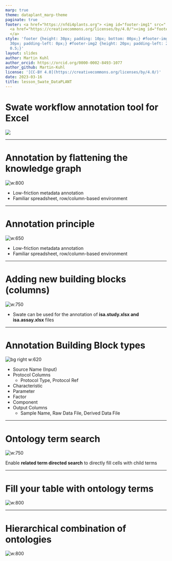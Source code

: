 ```yaml
---
marp: true
theme: dataplant_marp-theme
paginate: true
footer: <a href="https://nfdi4plants.org"> <img id="footer-img1" src="../../../img/_logos/DataPLANT/DataPLANT_logo_square_bg_transparent.svg"></a>
  <a href="https://creativecommons.org/licenses/by/4.0/"><img id="footer-img2" src="../../../img/_logos/CreativeCommons/by.svg">
  </a>
style: 'footer {height: 30px; padding: 10px; bottom: 00px;} #footer-img1 {height:
  30px; padding-left: 0px;} #footer-img2 {height: 20px; padding-left: 20px; opacity:
  0.5;}'
layout: slides
author: Martin Kuhl
author_orcid: https://orcid.org/0000-0002-8493-1077
author_github: Martin-Kuhl
license: '[CC-BY 4.0](https://creativecommons.org/licenses/by/4.0/)'
date: 2023-03-16
title: lesson_Swate_DataPLANT
---
```


# Swate workflow annotation tool for Excel

![](../../../img/_logos/Swate/Swate_logo_for_excel.svg)

<!-- Source to slide(s) -->
<!-- ../../bricks/lesson_Swate_DataPLANT-Swate_workflow_annotation_tool_for_Excel.md -->


---

# Annotation by flattening the knowledge graph

![w:800](../../../img/Swate_ParentChildTerm.svg)

- Low-friction metadata annotation
- Familiar spreadsheet, row/column-based environment

<!-- Source to slide(s) -->
<!-- ../../bricks/lesson_Swate_DataPLANT-Annotation_by_flattening_the_knowledge_graph.md -->


---

# Annotation principle

<!-- <style scoped>
section p img{
  /* padding-left: 230px */
}  
</style> -->
![w:650](../../../img/Swate_ParentChildTerm2.svg)

- Low-friction metadata annotation
- Familiar spreadsheet, row/column-based environment

<!-- Source to slide(s) -->
<!-- ../../bricks/lesson_Swate_DataPLANT-Annotation_principle.md -->


---

# Adding new building blocks (columns)

![w:750](../../../img/Swate_NewParameter.svg)

- Swate can be used for the annotation of **isa.study.xlsx and isa.assay.xlsx** files

<!-- Source to slide(s) -->
<!-- ../../bricks/lesson_Swate_DataPLANT-Adding_new_building_blocks.md -->


---

# Annotation Building Block types <!--fit-->

![bg right w:620](../../../img/Swate_Overview.svg)

- Source Name (Input)
- Protocol Columns
  - Protocol Type, Protocol Ref
- Characteristic
- Parameter
- Factor
- Component
- Output Columns
  - Sample Name, Raw Data File, Derived Data File

<!-- Source to slide(s) -->
<!-- ../../bricks/lesson_Swate_DataPLANT-Annotation_Building_Block_types.md -->


---

# Ontology term search


<style scoped>
h1{
  text-align: left
}
section {
  text-align: center;
}
</style>

![w:750](../../../img/Swate_OntologyTermSearch.svg)

Enable **related term directed search** to directly fill cells with child terms

<!-- Source to slide(s) -->
<!-- ../../bricks/lesson_Swate_DataPLANT-Ontology_term_search.md -->


---

# Fill your table with ontology terms

![w:800](../../../img/Swate_OntologyTermSearch2.svg)

<!-- Source to slide(s) -->
<!-- ../../bricks/lesson_Swate_DataPLANT-Fill_your_table_with_ontology_terms.md -->


---

# Hierarchical combination of ontologies

![w:800](../../../img/Swate_OntologyCombination.svg)

<!-- combination of ISA (Characteristics, Parameter, Factor) and a biological or technological ontology (e.g. temperature, strain, instrument model) gives the flexibility to display an ontology term, e.g. temperature, as a regular process parameter or as the factor your study is based on (Parameter \[temperature\] or Factor \[temperature\]). -->

<!-- Source to slide(s) -->
<!-- ../../bricks/lesson_Swate_DataPLANT-Hierarchical_combination_of_ontologies.md -->


